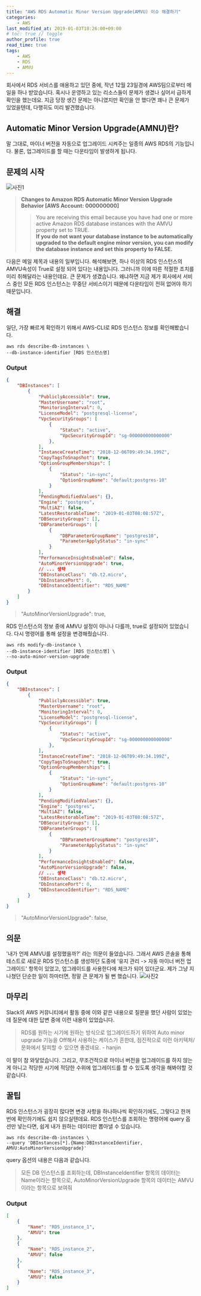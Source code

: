 ```yaml
---
title: "AWS RDS Automatic Minor Version Upgrade(AMVU) 이슈 해결하기"
categories:
    - AWS
last_modified_at: 2019-01-03T18:26:00+09:00
# toc: true // toggle
author_profile: true
read_time: true
tags:
    - AWS
    - RDS
    - AMVU
--- 
```


회사에서 RDS 서비스를 애용하고 있던 중에, 작년 12월 23일경에 AWS팀으로부터 메일을 하나 받았습니다. 혹시나 운영하고 있는 리소스들이 문제가 생겼나 싶어서 급하게 확인을 했는데요. 지금 당장 생긴 문제는 아니였지만 확인을 안 했다면 꽤나 큰 문제가 있었을텐데, 다행히도 미리 발견했습니다.

## **Automatic Minor Version Upgrade(AMNU)란?**
말 그대로, 마이너 버전을 자동으로 업그레이드 시켜주는 일종의 AWS RDS의 기능입니다. 물론, 업그레이드를 할 때는 다운타임이 발생하게 됩니다.

## 문제의 시작
![사진1](https://blogfiles.pstatic.net/MjAxOTAxMDNfMTcw/MDAxNTQ2NTA3NjUxMTI3.yeDd3PTYGfPKnUoScxPHvAp-v27-IVarqx7tk_RNyhkg.jboyTbH46kOTjz7odNqkaAhK3sIthLZAG1B-Tl5_rmQg.PNG.broccoli98/1_1.PNG?type=w1)
> **Changes to Amazon RDS Automatic Minor Version Upgrade Behavior [AWS Account: 000000000]**
>> You are receiving this email because you have had one or more active Amazon RDS database instances with the AMVU property set to TRUE. <br/>
>> **If you do not want your database instance to be automatically upgraded to the default engine minor version, you can modify the database instance and set this property to FALSE.**

다음은 메일 제목과 내용의 일부입니다. 해석해보면, 하나 이상의 RDS 인스턴스의 AMVU속성이 True로 설정 되어 있다는 내용입니다. 그러니까 이에 따른 적절한 조치를 미리 취해달라는 내용인데요. 큰 문제가 생겼습니다. 왜냐하면 지금 제가 회사에서 서비스 중인 모든 RDS 인스턴스는 무중단 서비스이기 때문에 다운타임이 전혀 없어야 하기 때문입니다.


## 해결
일단, 가장 빠르게 확인하기 위해서 AWS-CLI로 RDS 인스턴스 정보를 확인해봤습니다.
```
aws rds describe-db-instances \
--db-instance-identifier [RDS 인스턴스명]
```

### Output
```json
{
    "DBInstances": [
        {
            "PubliclyAccessible": true,
            "MasterUsername": "root",
            "MonitoringInterval": 0,
            "LicenseModel": "postgresql-license",
            "VpcSecurityGroups": [
                {
                    "Status": "active",
                    "VpcSecurityGroupId": "sg-000000000000000"
                },
            ],
            "InstanceCreateTime": "2018-12-06T09:49:34.199Z",
            "CopyTagsToSnapshot": true,
            "OptionGroupMemberships": [
                {
                    "Status": "in-sync",
                    "OptionGroupName": "default:postgres-10"
                }
            ],
            "PendingModifiedValues": {},
            "Engine": "postgres",
            "MultiAZ": false,
            "LatestRestorableTime": "2019-01-03T08:08:57Z",
            "DBSecurityGroups": [],
            "DBParameterGroups": [
                {
                    "DBParameterGroupName": "postgres10",
                    "ParameterApplyStatus": "in-sync"
                }
            ],
            "PerformanceInsightsEnabled": false,
            "AutoMinorVersionUpgrade": true,
            // ... 생략
            "DBInstanceClass": "db.t2.micro",
            "DbInstancePort": 0,
            "DBInstanceIdentifier": "RDS_NAME"
        }
    ]
}
```

> "AutoMinorVersionUpgrade": true,

RDS 인스턴스의 정보 중에 AMVU 설정이 아니나 다를까, true로 설정되어 있었습니다. 다시 명령어를 통해 설정을 변경해줬습니다.

```
aws rds modify-db-instance \
--db-instance-identifier [RDS 인스턴스명] \
--no-auto-minor-version-upgrade
```

### Output
```json
{
    "DBInstances": [
        {
            "PubliclyAccessible": true,
            "MasterUsername": "root",
            "MonitoringInterval": 0,
            "LicenseModel": "postgresql-license",
            "VpcSecurityGroups": [
                {
                    "Status": "active",
                    "VpcSecurityGroupId": "sg-000000000000000"
                },
            ],
            "InstanceCreateTime": "2018-12-06T09:49:34.199Z",
            "CopyTagsToSnapshot": true,
            "OptionGroupMemberships": [
                {
                    "Status": "in-sync",
                    "OptionGroupName": "default:postgres-10"
                }
            ],
            "PendingModifiedValues": {},
            "Engine": "postgres",
            "MultiAZ": false,
            "LatestRestorableTime": "2019-01-03T08:08:57Z",
            "DBSecurityGroups": [],
            "DBParameterGroups": [
                {
                    "DBParameterGroupName": "postgres10",
                    "ParameterApplyStatus": "in-sync"
                }
            ],
            "PerformanceInsightsEnabled": false,
            "AutoMinorVersionUpgrade": false,
            // ... 생략
            "DBInstanceClass": "db.t2.micro",
            "DbInstancePort": 0,
            "DBInstanceIdentifier": "RDS_NAME"
        }
    ]
}
```
> "AutoMinorVersionUpgrade": false,

## 의문
'내가 언제 AMVU를 설정했을까?' 라는 의문이 들었습니다. 그래서 AWS 콘솔을 통해 테스트로 새로운 RDS 인스턴스를 생성하던 도중에 '유지 관리 -> 자동 마이너 버전 업그레이드' 항목이 있었고, 업그레이드를 사용한다에 체크가 되어 있더군요. 제가 그냥 지나쳤던 단순한 일이 하마터면, 정말 큰 문제가 될 뻔 했습니다.
![사진2](https://blogfiles.pstatic.net/MjAxOTAxMDNfMTU0/MDAxNTQ2NTA3ODIzMTE0.C4MOvrZBjYP_XZ-B9ay5t-tT_O6hacwbxfqIRolCWBsg.9Wq0JbTfOAvf1vtORs33QFueYgH6Yo11MqExUrShitgg.PNG.broccoli98/1.PNG?type=w1)

## **마무리**
Slack의 AWS 커뮤니티에서 활동 중에 이와 같은 내용으로 질문을 했던 사람이 있었는데 질문에 대한 답변 중에 이런 내용이 있었습니다.
> RDS를 원하는 시기에 원하는 방식으로 업그레이드하기 위하여 Auto minor upgrade 기능을 Off해서 사용하는 케이스가 흔한데, 점진적으로 이런 아키텍처/문화에서 탈피할 수 있으면 좋겠네요. - hanjin

이 말이 참 와닿았습니다. 그리고, 무조건적으로 마이너 버전을 업그레이드를 하지 않는게 아니고 적당한 시기에 적당한 수위에 업그레이드를 할 수 있도록 생각을 해봐야할 것 같습니다.

## 꿀팁
RDS 인스턴스가 굉장히 많다면 변경 사항을 하나하나씩 확인하기에도, 그렇다고 한꺼번에 확인하기에도 쉽지 않으실텐데요. RDS 인스턴스를 조회하는 명령어에 query 옵션만 넣는다면, 쉽게 내가 원하는 데이터만 뽑아낼 수 있습니다.

```
aws rds describe-db-instances \
--query 'DBInstances[*].{Name:DBInstanceIdentifier, AMVU:AutoMinorVersionUpgrade}'
```
query 옵션의 내용은 다음과 같습니다.
> 모든 DB 인스턴스를 조회하는데, DBInstanceIdentifier 항목의 데이터는 Name이라는 항목으로, AutoMinorVersionUpgrade 항목의 데이터는 AMVU이라는 항목으로 보여줘

### Output
```json
[
    {
        "Name": "RDS_instance_1",
        "AMVU": true
    },
    {
        "Name": "RDS_instance_2",
        "AMVU": false
    },
    {
        "Name": "RDS_instance_3",
        "AMVU": false
    }
]
```